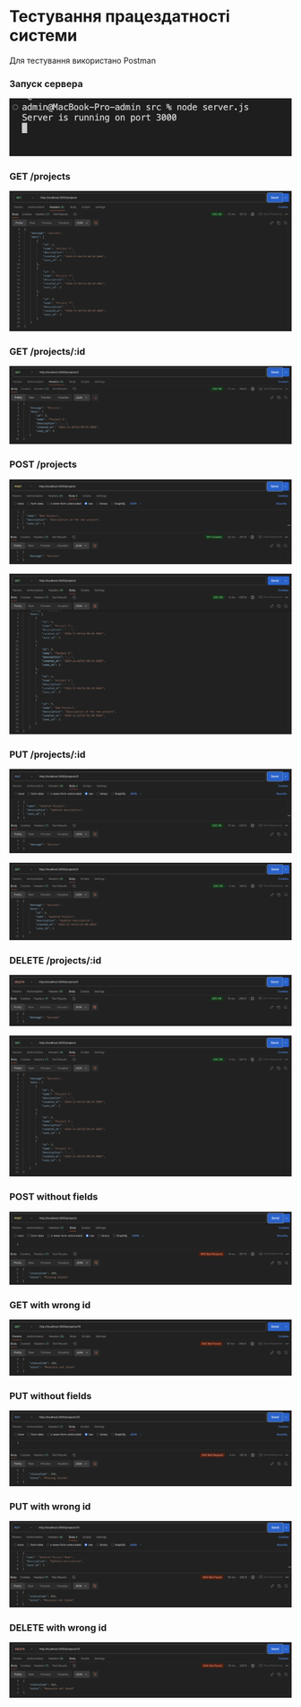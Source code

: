 # Тестування працездатності системи

Для тестування використано Postman

### Запуск сервера

<p align="center">
    <img src="./images/1.png">
</p>

### GET /projects

<p align="center">
    <img src="./images/2.png">
</p>

### GET /projects/:id

<p align="center">
    <img src="./images/3.png">
</p>

### POST /projects 

<p align="center">
    <img src="./images/4.png">
</p>
<p align="center">
    <img src="./images/5.png">
</p>

### PUT /projects/:id

<p align="center">
    <img src="./images/6.png">
</p>
<p align="center">
    <img src="./images/7.png">
</p>

### DELETE /projects/:id

<p align="center">
    <img src="./images/8.png">
</p>
<p align="center">
    <img src="./images/9.png">
</p>

### POST without fields

<p align="center">
    <img src="./images/10.png">
</p>

### GET with wrong id

<p align="center">
    <img src="./images/11.png">
</p>

### PUT without fields

<p align="center">
    <img src="./images/12.png">
</p>

### PUT with wrong id

<p align="center">
    <img src="./images/13.png">
</p>

### DELETE with wrong id

<p align="center">
    <img src="./images/14.png">
</p>

